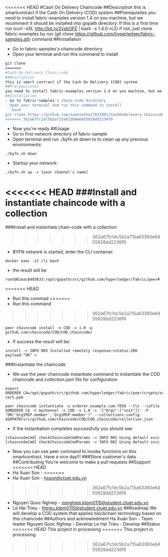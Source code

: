 <<<<<<< HEAD
#Cash On Delivery Chaincode
##Description
this is smartcontract if the Cash On Delivery (COD) system 
##Prerequisites
you need to install fabric-examples version 1.4 on you machine, but we recomment it should be installed into gopath directory. If this is a first time run (curl -sSL http://bit.ly/2ysbOFE | bash -s 1.4.0-rc2) if not, just clone fabric-examples by run (git clone https://github.com/hyperledger/fabric-samples.git) command
##Installation
- Go to fabric-samples's chaincode directory  
- Open your terminal and run this command to install
```bash
git clone 
=======
#Cash On Delivery Chain-code
##Description
this is smart contract if the Cash On Delivery (COD) system 
##Prerequisites
you need to install fabric-examples version 1.4 on you machine, but we re-comment it should be installed into go path directory. If this is a first time run (curl -sSL http://bit.ly/2ysbOFE | bash -s 1.4.0-rc2) if not, just clone fabric-examples by run (git clone https://github.com/hyperledger/fabric-samples.git) command
##Installation
- Go to fabric-samples's chain-code directory  
- Open your terminal and run this command to install
```bash
git clone https://github.com/xuansonha17031991/CashOnDelevery-Chaincode.git
>>>>>>> 362a67fc1dc5b2a715a63360e6455928dd2236f9
```
- Now you're ready
##Usage
- Go to first-network directory of fabric-sample
- Open terminal and run ./byfn.sh down to to clean up any previous environments:
```
./byfn.sh down
```
- Startup your network:
```
./byfn.sh up -c [your channel's name]
```
<<<<<<< HEAD
###Install and instantiate chaincode with a collection
=======
###Install and instantiate chain-code with a collection
>>>>>>> 362a67fc1dc5b2a715a63360e6455928dd2236f9
- BYFN network is started, enter the CLI container.
```
docker exec -it cli bash
```
- the result will be 
```
root@81eac8493633:/opt/gopath/src/github.com/hyperledger/fabric/peer#
```
<<<<<<< HEAD
- Run this commad
=======
- Run this command
>>>>>>> 362a67fc1dc5b2a715a63360e6455928dd2236f9
```
peer chaincode install -n COD -v 1.0 -p github.com/chaincode/COD/COD_chaincode/
```
- If success the result will be:
```
install -> INFO 003 Installed remotely response:<status:200 payload:"OK" >
```
###Instantiate the chaincode
- We use the peer chaincode instantiate command to instantiate the COD chaincode and collection.json file for configuration
```
export ORDERER_CA=/opt/gopath/src/github.com/hyperledger/fabric/peer/crypto/ordererOrganizations/example.com/orderers/orderer.example.com/msp/tlscacerts/tlsca.example.com-cert.pem
```
```
peer chaincode instantiate -o orderer.example.com:7050 --tls --cafile $ORDERER_CA -C mychannel -n COD -v 1.0 -c '{"Args":["init"]}' -P "OR('Org1MSP.member','Org2MSP.member')" --collections-config  $GOPATH/src/github.com/chaincode/COD/COD_chaincode/collection.json
```
- If the instantiation completes successfully you should see:
```
[chaincodeCmd] checkChaincodeCmdParams -> INFO 001 Using default escc
[chaincodeCmd] checkChaincodeCmdParams -> INFO 002 Using default vscc
```
- Now you can use peer command to invoke functions on this smartcontract. Have a nice day!!!
###Store customer's data
##Contributing
You're welcome to make a pull requests
##Support
<<<<<<< HEAD
- Ha Xuan Son - 
=======
- Ha Xuan Son - hxson@ctuet.edu.vn
>>>>>>> 362a67fc1dc5b2a715a63360e6455928dd2236f9
- Nguyen Quoc Nghiep - nqnghiep.ktpm0115@student.ctuet.edu.vn
- Le Hai Trieu - lhtrieu.ktpm0115@student.ctuet.edu.vn
##Roadmap
We will develop a COD system that applies blockchain technology based on this chaincode
##Authors and acknowledment
Ha Xuan Son  - Team leader
Nguyen Quoc Nghiep - Develop
Le Hai Trieu - Develop
##Status
<<<<<<< HEAD
This project in processing
=======
This project in processing
>>>>>>> 362a67fc1dc5b2a715a63360e6455928dd2236f9
